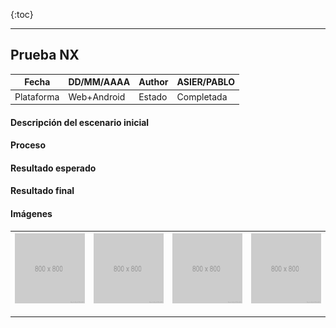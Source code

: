 
{:toc}


---
## Prueba NX

| Fecha | DD/MM/AAAA  | Author | ASIER/PABLO |
| --- | --- | --- | --- |
| Plataforma | Web+Android | Estado | Completada |

#### Descripción del escenario inicial

#### Proceso

#### Resultado esperado

#### Resultado final

#### Imágenes

| ![imagenes/800x800.png](imagenes/800x800.png) | ![imagenes/800x800.png](imagenes/800x800.png) | ![imagenes/800x800.png](imagenes/800x800.png) | ![imagenes/800x800.png](imagenes/800x800.png) |
| --- | --- | --- | --- |
---
